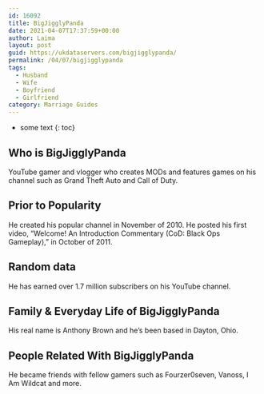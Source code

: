 ```yaml
---
id: 16092
title: BigJigglyPanda
date: 2021-04-07T17:37:59+00:00
author: Laima
layout: post
guid: https://ukdataservers.com/bigjigglypanda/
permalink: /04/07/bigjigglypanda
tags:
  - Husband
  - Wife
  - Boyfriend
  - Girlfriend
category: Marriage Guides
---
```


* some text
{: toc}


## Who is BigJigglyPanda
                  
                  
                  
YouTube gamer and vlogger who creates MODs and features games on his channel such as Grand Theft Auto and Call of Duty. 
                  
              
            
              
            
                
                
                
## Prior to Popularity
                  
                  
                  
He created his popular channel in November of 2010. He posted his first video, &#8220;Welcome! An Introduction Commentary (CoD: Black Ops Gameplay),&#8221; in October of 2011. 
                  
              
            
              
            
                
                
                
## Random data
                  
                  
                  
He has earned over 1.7 million subscribers on his YouTube channel.
                  
              
            
              
            
                
                
                
## Family & Everyday Life of BigJigglyPanda
                  
                  
                  
His real name is Anthony Brown and he&#8217;s been based in Dayton, Ohio.
                  
              
            
              
            
                
                
                
## People Related With BigJigglyPanda
                  
                  
                  
He became friends with fellow gamers such as Fourzer0seven, Vanoss, I Am Wildcat and more.
                  
              
            
              
            
                
              
            
              
              
            
            
              
            
          
          
          